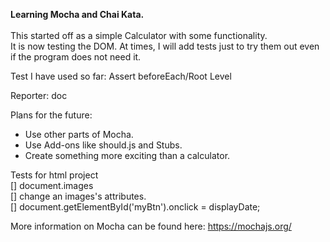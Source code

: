 <b>Learning Mocha and Chai Kata.</b><br>
<br>
This started off as a simple Calculator with some functionality.<br>
It is now testing the DOM.
At times, I will add tests just to try them out even if the program does not need it.


Test I have used so far:
Assert
beforeEach/Root Level

Reporter:
doc


Plans for the future:
<ul>
<li>Use other parts of Mocha.</li>
<li>Use Add-ons like should.js and Stubs.</li>
<li>Create something more exciting than a calculator.</li>
</ul>

Tests for html project<br>
 [] document.images <br>
 [] change an images's attributes.<br>
 [] document.getElementById('myBtn').onclick = displayDate; <br>

More information on Mocha can be found here: https://mochajs.org/
